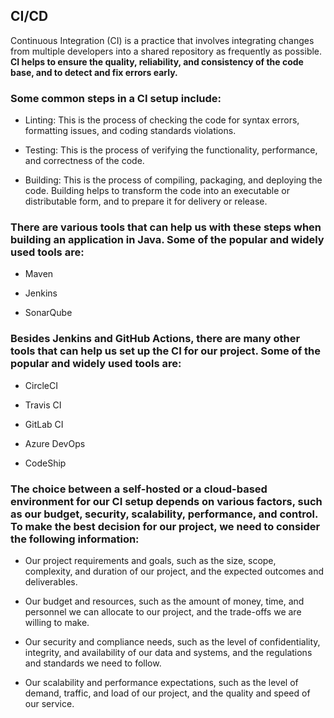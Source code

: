 ## CI/CD

Continuous Integration (CI) is a practice that involves integrating changes from multiple developers into a shared repository as frequently as possible. **CI helps to ensure the quality, reliability, and consistency of the code base, and to detect and fix errors early.**

### Some common steps in a CI setup include:

- Linting: This is the process of checking the code for syntax errors, formatting issues, and coding standards violations.

- Testing: This is the process of verifying the functionality, performance, and correctness of the code.

- Building: This is the process of compiling, packaging, and deploying the code. Building helps to transform the code into an executable or distributable form, and to prepare it for delivery or release.

### There are various tools that can help us with these steps when building an application in Java. Some of the popular and widely used tools are:

- Maven

- Jenkins

- SonarQube

### Besides Jenkins and GitHub Actions, there are many other tools that can help us set up the CI for our project. Some of the popular and widely used tools are:

- CircleCI

- Travis CI

- GitLab CI

- Azure DevOps

- CodeShip

### The choice between a self-hosted or a cloud-based environment for our CI setup depends on various factors, such as our budget, security, scalability, performance, and control. To make the best decision for our project, we need to consider the following information:

- Our project requirements and goals, such as the size, scope, complexity, and duration of our project, and the expected outcomes and deliverables.

- Our budget and resources, such as the amount of money, time, and personnel we can allocate to our project, and the trade-offs we are willing to make.

- Our security and compliance needs, such as the level of confidentiality, integrity, and availability of our data and systems, and the regulations and standards we need to follow.

- Our scalability and performance expectations, such as the level of demand, traffic, and load of our project, and the quality and speed of our service.
